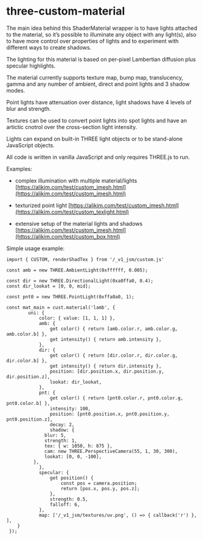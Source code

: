 # three-custom-material
The main idea behind this ShaderMaterial wrapper is to have lights attached to the material, so it’s possible to illuminate any object with any light(s), also to have more control over properties of lights and to experiment with different ways to create shadows.

The lighting for this material is based on per-pixel Lambertian diffusion plus specular highlights.

The material currently supports texture map, bump map, translucency, gamma and any number of ambient, direct and point lights and 3 shadow modes.

Point lights have attenuation over distance, light shadows have 4 levels of blur and strength.

Textures can be used to convert point lights into spot lights and have an artictic cnotrol over the cross-section light intensity.

Lights can expand on built-in THREE light objects or to be stand-alone JavaScript objects.

All code is written in vanilla JavaScript and only requires THREE.js to run.

Examples: 

* complex illumination with multiple material/lights [https://alikim.com/test/custom_imesh.html](https://alikim.com/test/custom_imesh.html)

* texturized point light [https://alikim.com/test/custom_imesh.html](https://alikim.com/test/custom_texlight.html)

* extensive setup of the material lights and shadows [https://alikim.com/test/custom_imesh.html](https://alikim.com/test/custom_box.html)

Simple usage example:

```
import { CUSTOM, renderShadTex } from '/_v1_jsm/custom.js'

const amb = new THREE.AmbientLight(0xffffff, 0.005);

const dir = new THREE.DirectionalLight(0xa0ffa0, 0.4);
const dir_lookat = [0, 0, mid];

const pnt0 = new THREE.PointLight(0xffa0a0, 1);

const mat_main = cust.material('lamb', {
		uni: {
			color: { value: [1, 1, 1] },
			amb: {
				get color() { return [amb.color.r, amb.color.g, amb.color.b] },
				get intensity() { return amb.intensity },
			},
			dir: {
				get color() { return [dir.color.r, dir.color.g, dir.color.b] },
				get intensity() { return dir.intensity },
				position: [dir.position.x, dir.position.y, dir.position.z],
				lookat: dir_lookat,
			},
			pnt: {
				get color() { return [pnt0.color.r, pnt0.color.g, pnt0.color.b] },
				intensity: 100,
				position: [pnt0.position.x, pnt0.position.y, pnt0.position.z],
				decay: 2,
				shadow: {
		      blur: 5,
		      strength: 1,
		      tex: { w: 1050, h: 875 },
		      cam: new THREE.PerspectiveCamera(55, 1, 30, 300),
		      lookat: [0, 0, -100],
	      },
			},
			specular: {
				get position() {
					const pos = camera.position;
					return [pos.x, pos.y, pos.z];
				},
				strength: 0.5,
				falloff: 6,
			},
			map: ['/_v1_jsm/textures/uv.png', () => { callback('r') }, ],
    }
 });
```
